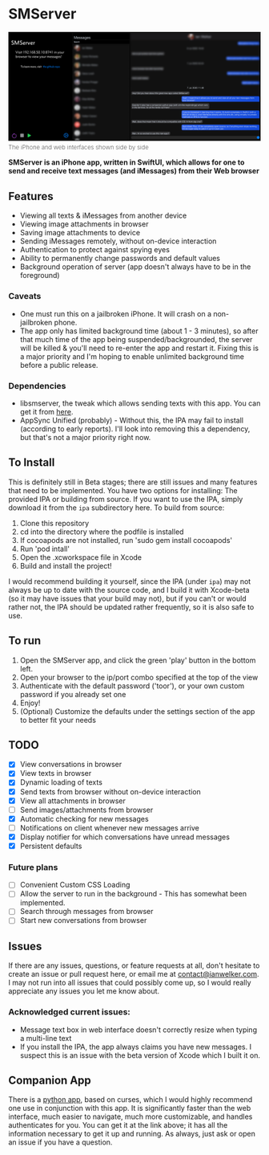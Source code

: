 # SMServer

![The iphone & web interfaces side by side](assets/smserver.png)
<span style="font-weight: 200; font-size: 12px">The iPhone and web interfaces shown side by side</span>

**SMServer is an iPhone app, written in SwiftUI, which allows for one to send and receive text messages (and iMessages) from their Web browser**

## Features
- Viewing all texts & iMessages from another device
- Viewing image attachments in browser
- Saving image attachments to device
- Sending iMessages remotely, without on-device interaction
- Authentication to protect against spying eyes
- Ability to permanently change passwords and default values
- Background operation of server (app doesn't always have to be in the foreground)  

### Caveats
- One must run this on a jailbroken iPhone. It will crash on a non-jailbroken phone.
- The app only has limited background time (about 1 - 3 minutes), so after that much time of the app being suspended/backgrounded, the server will be killed & you'll need to re-enter the app and restart it. Fixing this is a major priority and I'm hoping to enable unlimited background time before a public release.

### Dependencies
- libsmserver, the tweak which allows sending texts with this app. You can get it from [here](https://github.com/iandwelker/libsmserver).
- AppSync Unified (probably) - Without this, the IPA may fail to install (according to early reports). I'll look into removing this a dependency, but that's not a major priority right now.

## To Install
This is definitely still in Beta stages; there are still issues and many features that need to be implemented. You have two options for installing: The provided IPA or building from source. If you want to use the IPA, simply download it from the `ipa` subdirectory here. To build from source:

1. Clone this repository
2. cd into the directory where the podfile is installed
3. If cocoapods are not installed, run 'sudo gem install cocoapods'
4. Run 'pod intall'
5. Open the .xcworkspace file in Xcode
6. Build and install the project!

I would recommend building it yourself, since the IPA (under `ipa`) may not always be up to date with the source code, and I build it with Xcode-beta (so it may have issues that your build may not), but if you can't or would rather not, the IPA should be updated rather frequently, so it is also safe to use.

## To run

1. Open the SMServer app, and click the green 'play' button in the bottom left.
3. Open your browser to the ip/port combo specified at the top of the view
4. Authenticate with the default password ('toor'), or your own custom password if you already set one
5. Enjoy!
6. (Optional) Customize the defaults under the settings section of the app to better fit your needs 

## TODO

- [x] View conversations in browser
- [x] View texts in browser
- [x] Dynamic loading of texts
- [x] Send texts from browser without on-device interaction
- [x] View all attachments in browser
- [ ] Send images/attachments from browser
- [x] Automatic checking for new messages
- [ ] Notifications on client whenever new messages arrive
- [x] Display notifier for which conversations have unread messages
- [x] Persistent defaults

### Future plans
- [ ] Convenient Custom CSS Loading
- [ ] Allow the server to run in the background - This has somewhat been implemented. 
- [ ] Search through messages from browser
- [ ] Start new conversations from browser

## Issues
If there are any issues, questions, or feature requests at all, don't hesitate to create an issue or pull request here, or email me at contact@ianwelker.com. I may not run into all issues that could possibly come up, so I would really appreciate any issues you let me know about.

### Acknowledged current issues:
- Message text box in web interface doesn't correctly resize when typing a multi-line text
- If you install the IPA, the app always claims you have new messages. I suspect this is an issue with the beta version of Xcode which I built it on.

## Companion App
There is a [python app](http://github.com/iandwelker/smserver_receiver), based on curses, which I would highly recommend one use in conjunction with this app. It is significantly faster than the web interface, much easier to navigate, much more customizable, and handles authenticates for you. You can get it at the link above; it has all the information necessary to get it up and running. As always, just ask or open an issue if you have a question. 
